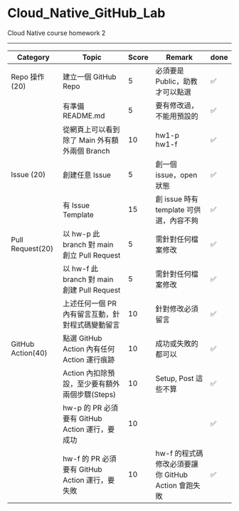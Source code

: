 # Cloud_Native_GitHub_Lab
Cloud Native course homework 2

---

| Category         | Topic                                      | Score | Remark                                                                 | done |
|------------------|--------------------------------------------|-------|------------------------------------------------------------------------|----------|
| Repo 操作 (20)   | 建立一個 GitHub Repo                      | 5     | 必須要是 Public，助教才可以點選                                       | ✅      |
|                  | 有準備 README.md                          | 5     | 要有修改過，不能用預設的                                               | ✅      |
|                  | 從網頁上可以看到除了 Main 外有額外兩個 Branch | 10    | hw1-p<br>hw1-f                                                        | ✅      |
| Issue (20)       | 創建任意 Issue                            | 5     | 創一個 issue，open 狀態                                               | ✅      |
|                  | 有 Issue Template                         | 15    | 創 issue 時有 template 可供選，內容不夠                               | ✅      |
| Pull Request(20) | 以 hw-p 此 branch 對 main 創立 Pull Request | 5     | 需針對任何檔案修改                                                     | ✅      |
|                  | 以 hw-f 此 branch 對 main 創建 Pull Request | 5     | 需針對任何檔案修改                                                     | ✅      |
|                  | 上述任何一個 PR 內有留言互動，針對程式碼變動留言 | 10    | 針對修改必須留言                                                       | ✅      |
| GitHub Action(40)| 點選 GitHub Action 內有任何 Action 運行痕跡 | 10    | 成功或失敗的都可以                                                     | ✅      |
|                  | Action 內扣除預設，至少要有額外兩個步驟(Steps) | 10    | Setup, Post 這些不算                                                   | ✅      |
|                  | hw-p 的 PR 必須要有 GitHub Action 運行，要成功 | 10    |                                                                        | ✅      |
|                  | hw-f 的 PR 必須要有 GitHub Action 運行，要失敗 | 10    | hw-f 的程式碼修改必須要讓你 GitHub Action 會跑失敗                     | ✅      |